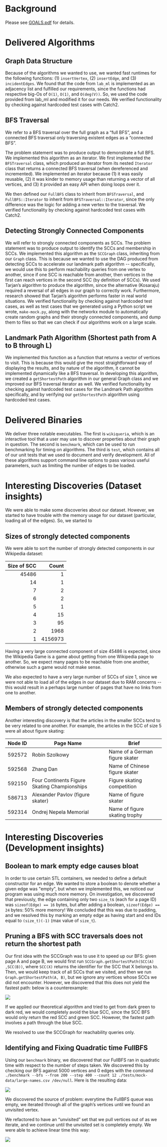 # Background

Please see [GOALS.pdf](./GOALS.pdf) for details.

# Delivered Algorithms

## Graph Data Structure

Because of the algorithms we wanted to use, we wanted fast runtimes for the following functions: (1) `insertVertex`, (2) `insertEdge`, and (3) `incidentEdges`. 
We found that the code from `lab_ml` is implemented as an adjacency list and fulfilled our requirements, since the functions had respective big-Os of `O(1)`, `O(1)`, and `O(deg(V))`. So, we used the code provided from lab_ml and modified it for our needs. We verified functionality by checking against hardcoded test cases with Catch2.
## BFS Traversal

We refer to a BFS traversal over the full graph as a “full BFS”, and a connected BFS traversal only traversing existent edges as a “connected BFS”. 

The problem statement was to produce output to demonstrate a full BFS. 
We implemented this algorithm as an iterator. 
We first implemented the `BFSTraversal` class, which produced an iterator from its nested `Iterator` class that returns a connected BFS traversal (when dereferenced and incremented). 
We implemented an iterator because (1) it was easily reusable, (2) it was kinder to memory usage than returning a vector of all vertices, and (3) it provided an easy API when doing loops over it.

We then defined our `FullBFS` class to inherit from `BFSTraversal`, and `FullBFS::Iterator` to inherit from `BFSTraversal::Iterator`, since the only difference was the logic for adding a new vertex to the traversal. 
We verified functionality by checking against hardcoded test cases with Catch2.

## Detecting Strongly Connected Components 

We will refer to strongly connected components as SCCs. 
The problem statement was to produce output to identify the SCCs and membership in SCCs. 
We implemented this algorithm as the `SCCGraph` class, inheriting from our `Graph` class. 
This is because we wanted to use the DAG produced from detecting SCCs to accelerate our landmark path algorithm -- specifically, we would use this to perform reachability queries from one vertex to another, since if one SCC is reachable from another, then vertices in the first can reach vertices in the second SCC (by definition of SCCs).
We used Tarjan’s algorithm to produce the algorithm, since the alternative (Kosaraju) required a reversal of all edges in our graph to correctly work.
Furthermore, research showed that Tarjan’s algorithm performs faster in real world situations.
We verified functionality by checking against hardcoded test cases, as well as test cases that we generated using a Python script we wrote, `make-mock.py`, along with the networkx module to automatically create random graphs and their strongly connected components, and dump them to files so that we can check if our algorithms work on a large scale.

## Landmark Path Algorithm (Shortest path from A to B through L)

We implemented this function as a function that returns a vector of vertices to visit.
This is because this would give the most straightforward way of displaying the results, and by nature of the algorithm, it cannot be implemented dynamically like a BFS traversal.
In developing this algorithm, we created a `getShortestPath` algorithm in our general Graph class and we improved our BFS traversal iterator as well.
We verified functionality by checking against hardcoded test cases for the Landmark Path algorithm specifically, and by verifying our `getShortestPath` algorithm using hardcoded test cases.

# Delivered Binaries

We deliver three notable executables. 
The first is `wikiqueria`, which is an interactive tool that a user may use to discover properties about their graph in question. 
The second is `benchmark`, which can be used to run benchmarking for timing on algorithms.
The third is `test`, which contains all of our unit tests that we used to document and verify development.
All of these algorithms support command line options to pass various useful parameters, such as limiting the number of edges to be loaded. 

# Interesting Discoveries (Dataset insights)

We were able to make some discoveries about our dataset. However, we started to have trouble with the memory usage for our dataset (particular, loading all of the edges). So, we started to 

## Sizes of strongly detected components

We were able to sort the number of strongly detected components in our Wikipedia dataset:

| Size of SCC | Count |
| ---: | ---: |
| 45486 | 1 |
| 14 | 1 | 
| 7  | 2 | 
| 6  | 2 | 
| 5  | 1 | 
| 4  | 15 | 
| 3  | 95 | 
| 2  | 1968 | 
| 1  | 4156973 | 

Having a very large connected component of size 45486 is expected, since the Wikipedia Game is a game about getting from one Wikipedia page to another.
So, we expect many pages to be reachable from one another, otherwise such a game would not make sense.

We also expected to have a very large number of SCCs of size 1, since we were not able to load all of the edges in our dataset due to RAM concerns -- this would result in a perhaps large number of pages that have no links from one to another.

## Members of strongly detected components

Another interesting discovery is that the articles in the smaller SCCs tend to be very related to one another. For example, the articles in the SCC of size 5 were all about figure skating:

| Node ID | Page Name | Brief |
| --- | --- | --- | 
| 592572 | Robin Szolkowy | Name of a German figure skater |
| 592568 | Zhang Dan | Name of Chinese figure skater |
| 592150 | Four Continents Figure Skating Championships | Figure skating competition |
| 586713 | Alexander Pavlov (figure skater) | Name of figure skater | 
| 592314 | Ondrej Nepela Memorial | Name of figure skating trophy | 

# Interesting Discoveries (Development insights)

## Boolean to mark empty edge causes bloat

In order to use certain STL containers, we needed to define a default constructor for an edge.
We wanted to store a boolean to denote whether a given edge was "empty", but when we implemented this, we noticed our program was using much more memory.
On investigation, we discovered that previously, the edge containing only two `size_t`s (each for a page ID) was `sizeof(Edge) == 16` bytes, but after adding a boolean, `sizeof(Edge) == 24` bytes: 50% more memory!
We concluded that this was due to padding, and we resolved this by marking an empty edge as having start and end IDs equal to `(size_t)(-1)` (max value of `size_t`).

## Pruning a BFS with SCC traversals does not return the shortest path

Our first idea with the SCCGraph was to use it to speed up our BFS: given page A and page B, we would first run `SCCGraph.getShortestPath(SCC(A) ,SCC(B))`, where `SCC(X)` returns the identifier for the SCC that X belongs to. Then, we would keep track of all SCCs that we visited, and then we run `Graph.getShortestPath(A, B)`, but we ignore any vertices whose SCCs we did not encounter. However, we discovered that this does not yield the fastest path: below is a counterexample:

![](./scc-counter-example.png)

If we applied our theoretical algorithm and tried to get from dark green to dark red, we would completely avoid the blue SCC, since the SCC BFS would only return the red SCC and green SCC. However, the fastest path involves a path through the blue SCC.

We resolved to use the SCCGraph for reachability queries only.

## Identifying and Fixing Quadratic time FullBFS

Using our `benchmark` binary, we discovered that our FullBFS ran in quadratic time with respect to the number of steps taken. We discovered this by checking our BFS against 5000 vertices and 0 edges with the command `./benchmark --bfs --from 200 --step 400 --count 12 ./tests/mock-data/large-names.csv /dev/null`. Here is the resulting data:

![](./bad-fullbfs.png)

We discovered the source of problem: everytime the FullBFS queue was empty, we iterated through all of the graph’s vertices until we found an unvisited vertex.

We refactored to have an “unvisited” set that we pull vertices out of as we iterate, and we continue until the unvisited set is completely empty. We were able to achieve linear time this way:

![](./good-fullbfs.png)


